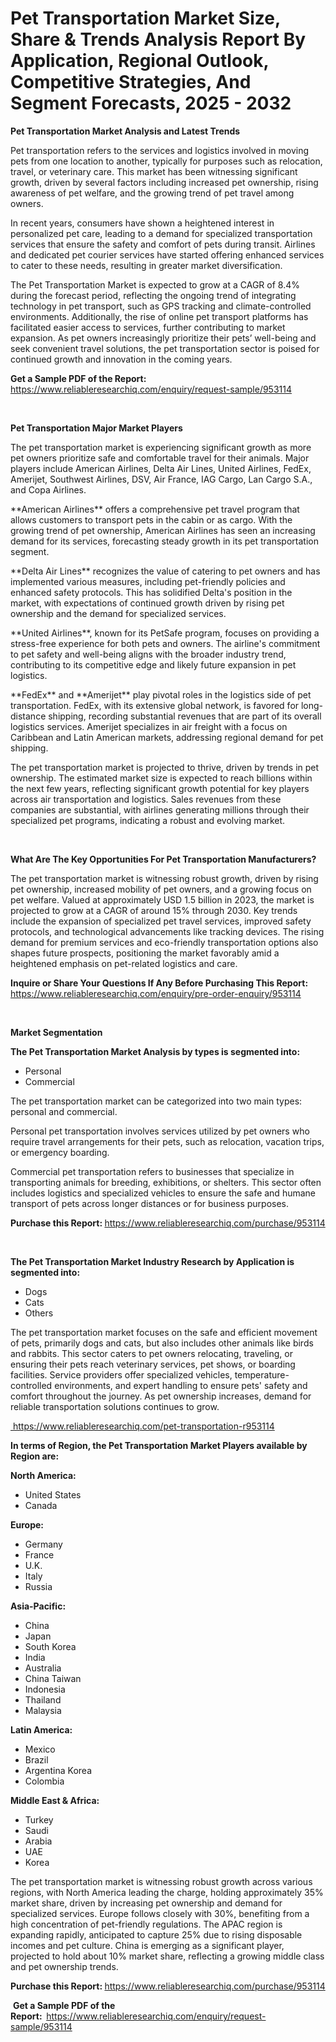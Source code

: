 <p><h1>Pet Transportation Market Size, Share & Trends Analysis Report By Application, Regional Outlook, Competitive Strategies, And Segment Forecasts, 2025 - 2032</h1></p><p><strong>Pet Transportation Market Analysis and Latest Trends</strong></p>
<p><p>Pet transportation refers to the services and logistics involved in moving pets from one location to another, typically for purposes such as relocation, travel, or veterinary care. This market has been witnessing significant growth, driven by several factors including increased pet ownership, rising awareness of pet welfare, and the growing trend of pet travel among owners. </p><p>In recent years, consumers have shown a heightened interest in personalized pet care, leading to a demand for specialized transportation services that ensure the safety and comfort of pets during transit. Airlines and dedicated pet courier services have started offering enhanced services to cater to these needs, resulting in greater market diversification.</p><p>The Pet Transportation Market is expected to grow at a CAGR of 8.4% during the forecast period, reflecting the ongoing trend of integrating technology in pet transport, such as GPS tracking and climate-controlled environments. Additionally, the rise of online pet transport platforms has facilitated easier access to services, further contributing to market expansion. As pet owners increasingly prioritize their pets’ well-being and seek convenient travel solutions, the pet transportation sector is poised for continued growth and innovation in the coming years.</p></p>
<p><strong>Get a Sample PDF of the Report:&nbsp;</strong> <a href="https://www.reliableresearchiq.com/enquiry/request-sample/953114?utm_campaign=2955&utm_medium=2&utm_source=Github&utm_content=ia&utm_term=17042025&utm_id=pet-transportation">https://www.reliableresearchiq.com/enquiry/request-sample/953114</a></p>
<p>&nbsp;</p>
<p><strong>Pet Transportation Major Market Players</strong></p>
<p><p>The pet transportation market is experiencing significant growth as more pet owners prioritize safe and comfortable travel for their animals. Major players include American Airlines, Delta Air Lines, United Airlines, FedEx, Amerijet, Southwest Airlines, DSV, Air France, IAG Cargo, Lan Cargo S.A., and Copa Airlines.</p><p>**American Airlines** offers a comprehensive pet travel program that allows customers to transport pets in the cabin or as cargo. With the growing trend of pet ownership, American Airlines has seen an increasing demand for its services, forecasting steady growth in its pet transportation segment.</p><p>**Delta Air Lines** recognizes the value of catering to pet owners and has implemented various measures, including pet-friendly policies and enhanced safety protocols. This has solidified Delta's position in the market, with expectations of continued growth driven by rising pet ownership and the demand for specialized services.</p><p>**United Airlines**, known for its PetSafe program, focuses on providing a stress-free experience for both pets and owners. The airline's commitment to pet safety and well-being aligns with the broader industry trend, contributing to its competitive edge and likely future expansion in pet logistics.</p><p>**FedEx** and **Amerijet** play pivotal roles in the logistics side of pet transportation. FedEx, with its extensive global network, is favored for long-distance shipping, recording substantial revenues that are part of its overall logistics services. Amerijet specializes in air freight with a focus on Caribbean and Latin American markets, addressing regional demand for pet shipping.</p><p>The pet transportation market is projected to thrive, driven by trends in pet ownership. The estimated market size is expected to reach billions within the next few years, reflecting significant growth potential for key players across air transportation and logistics. Sales revenues from these companies are substantial, with airlines generating millions through their specialized pet programs, indicating a robust and evolving market.</p></p>
<p>&nbsp;</p>
<p><strong>What Are The Key Opportunities For Pet Transportation Manufacturers?</strong></p>
<p><p>The pet transportation market is witnessing robust growth, driven by rising pet ownership, increased mobility of pet owners, and a growing focus on pet welfare. Valued at approximately USD 1.5 billion in 2023, the market is projected to grow at a CAGR of around 15% through 2030. Key trends include the expansion of specialized pet travel services, improved safety protocols, and technological advancements like tracking devices. The rising demand for premium services and eco-friendly transportation options also shapes future prospects, positioning the market favorably amid a heightened emphasis on pet-related logistics and care.</p></p>
<p><strong>Inquire or Share Your Questions If Any Before Purchasing This Report:</strong> <a href="https://www.reliableresearchiq.com/enquiry/pre-order-enquiry/953114?utm_campaign=2955&utm_medium=2&utm_source=Github&utm_content=ia&utm_term=17042025&utm_id=pet-transportation">https://www.reliableresearchiq.com/enquiry/pre-order-enquiry/953114</a></p>
<p>&nbsp;</p>
<p><strong>Market Segmentation</strong></p>
<p><strong>The Pet Transportation Market Analysis by types is segmented into:</strong></p>
<p><ul><li>Personal</li><li>Commercial</li></ul></p>
<p><p>The pet transportation market can be categorized into two main types: personal and commercial. </p><p>Personal pet transportation involves services utilized by pet owners who require travel arrangements for their pets, such as relocation, vacation trips, or emergency boarding. </p><p>Commercial pet transportation refers to businesses that specialize in transporting animals for breeding, exhibitions, or shelters. This sector often includes logistics and specialized vehicles to ensure the safe and humane transport of pets across longer distances or for business purposes.</p></p>
<p><strong>Purchase this Report:&nbsp;</strong><a href="https://www.reliableresearchiq.com/purchase/953114?utm_campaign=2955&utm_medium=2&utm_source=Github&utm_content=ia&utm_term=17042025&utm_id=pet-transportation">https://www.reliableresearchiq.com/purchase/953114</a></p>
<p>&nbsp;</p>
<p><strong>The Pet Transportation Market Industry Research by Application is segmented into:</strong></p>
<p><ul><li>Dogs</li><li>Cats</li><li>Others</li></ul></p>
<p><p>The pet transportation market focuses on the safe and efficient movement of pets, primarily dogs and cats, but also includes other animals like birds and rabbits. This sector caters to pet owners relocating, traveling, or ensuring their pets reach veterinary services, pet shows, or boarding facilities. Service providers offer specialized vehicles, temperature-controlled environments, and expert handling to ensure pets' safety and comfort throughout the journey. As pet ownership increases, demand for reliable transportation solutions continues to grow.</p></p>
<p><a href="https://www.reliableresearchiq.com/pet-transportation-r953114?utm_campaign=2955&utm_medium=2&utm_source=Github&utm_content=ia&utm_term=17042025&utm_id=pet-transportation">&nbsp;https://www.reliableresearchiq.com/pet-transportation-r953114</a></p>
<p><strong>In terms of Region, the Pet Transportation Market Players available by Region are:</strong></p>
<p>
    <p> <strong> North America: </strong>
        <ul>
            <li>United States</li>
            <li>Canada</li>
        </ul>
        </p> 
    <p> <strong> Europe: </strong>
        <ul>
            <li>Germany</li>
            <li>France</li>
            <li>U.K.</li>
            <li>Italy</li>
            <li>Russia</li>
        </ul>
        </p> 
    <p> <strong> Asia-Pacific: </strong>
        <ul>
            <li>China</li>
            <li>Japan</li>
            <li>South Korea</li>
            <li>India</li>
            <li>Australia</li>
            <li>China Taiwan</li>
            <li>Indonesia</li>
            <li>Thailand</li>
            <li>Malaysia</li>
        </ul>
        </p> 
    <p> <strong> Latin America: </strong>
        <ul>
            <li>Mexico</li>
            <li>Brazil</li>
            <li>Argentina Korea</li>
            <li>Colombia</li>
        </ul>
        </p> 
    <p> <strong> Middle East & Africa: </strong>
        <ul>
            <li>Turkey</li>
            <li>Saudi</li>
            <li>Arabia</li>
            <li>UAE</li>
            <li>Korea</li>
        </ul>
    </p>
    </p>
<p><p>The pet transportation market is witnessing robust growth across various regions, with North America leading the charge, holding approximately 35% market share, driven by increasing pet ownership and demand for specialized services. Europe follows closely with 30%, benefiting from a high concentration of pet-friendly regulations. The APAC region is expanding rapidly, anticipated to capture 25% due to rising disposable incomes and pet culture. China is emerging as a significant player, projected to hold about 10% market share, reflecting a growing middle class and pet ownership trends.</p></p>
<p><strong>Purchase this Report: </strong><a href="https://www.reliableresearchiq.com/purchase/953114?utm_campaign=2955&utm_medium=2&utm_source=Github&utm_content=ia&utm_term=17042025&utm_id=pet-transportation">https://www.reliableresearchiq.com/purchase/953114</a></p>
<p>&nbsp;<strong>Get a Sample PDF of the Report:&nbsp;&nbsp;</strong><a href="https://www.reliableresearchiq.com/enquiry/request-sample/953114?utm_campaign=2955&utm_medium=2&utm_source=Github&utm_content=ia&utm_term=17042025&utm_id=pet-transportation">https://www.reliableresearchiq.com/enquiry/request-sample/953114</a></p>
<p><strong></strong></p>
<p><p></p><p></p><p></p></p>